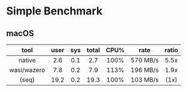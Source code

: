 # Simple Benchmark

## macOS

| tool        | user | sys | total | CPU% | rate     | ratio |
|:-----------:|:----:|:---:|:-----:|:----:|:--------:|:-----:|
| native      |  2.6 | 0.1 |  2.7  | 100% | 570 MB/s | 5.5x  |
| wasi/wazero |  7.8 | 0.2 |  7.9  | 113% | 196 MB/s | 1.9x  |
| (seq)       | 19.2 | 0.2 | 19.3  | 100% | 103 MB/s | (1x)  |
